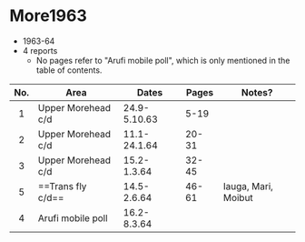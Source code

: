 # More1963

- 1963-64
- 4 reports
	- No pages refer to "Arufi mobile poll", which is only mentioned in the table of contents.

| No. | Area               | Dates        | Pages | Notes?              |
| :-: | ------------------ | ------------ | ----- | ------------------- |
|  1  | Upper Morehead c/d | 24.9-5.10.63 | 5-19  |                     |
|  2  | Upper Morehead c/d | 11.1-24.1.64 | 20-31 |                     |
|  3  | Upper Morehead c/d | 15.2-1.3.64  | 32-45 |                     |
|  5  | ==Trans fly c/d==  | 14.5-2.6.64  | 46-61 | Iauga, Mari, Moibut |
|  4  | Arufi mobile poll  | 16.2-8.3.64  |       |                     |
